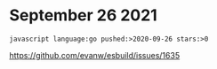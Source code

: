 # September 26 2021

~~~
javascript language:go pushed:>2020-09-26 stars:>0
~~~

https://github.com/evanw/esbuild/issues/1635
